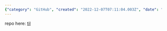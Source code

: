 ```yaml
---
{"category": "GitHub", "created": "2022-12-07T07:11:04.003Z", "date": "2022-12-07 07:11:04", "description": "This article discusses a GitHub repository called 'Today I Learned' (TIL), where users share their daily learnings and insights. The repository, accessible at [this link](https://github.com/benthecoder/til), encourages continuous learning and knowledge sharing among its community.", "modified": "2022-12-07T07:11:28.334Z", "tags": ["GitHub", "repository", "TIL", "learning", "insights", "benthecoder"], "title": "some notes just like me: today i learned (til)"}
---
```

repo here: [til](https://github.com/benthecoder/til)